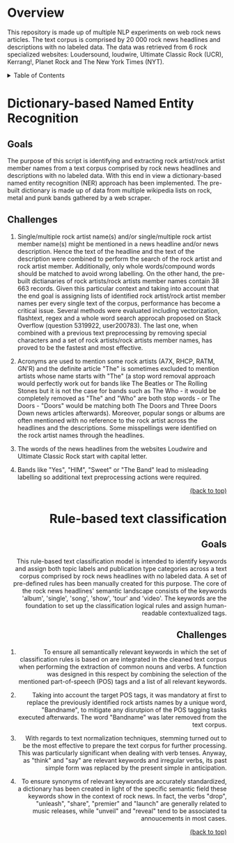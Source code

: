 # Overview
This repository is made up of multiple NLP experiments on web rock news articles. The text corpus is comprised by 20 000 rock news headlines and descriptions with no labeled data. The data was retrieved from 6 rock specialized websites: Loudersound, loudwire, Ultimate Classic Rock (UCR), Kerrang!, Planet Rock and The New York Times (NYT). 

<details>
<summary> Table of Contents </summary>

1. [Go to Dictionary-based Named Entity Recognition](#-dictionary-based-named-entity-recognition)
2. [Go to Rule-based text classification](#-rule-based-text-classification)

</details>

# Dictionary-based Named Entity Recognition
## Goals
The purpose of this script is identifying and extracting rock artist/rock artist member names from a text corpus comprised by rock news headlines and descriptions with no labeled data. With this end in view a dictionary-based named entity recognition (NER) approach has been implemented. The pre-built dictionary is made up of data from multiple wikipedia lists on rock, metal and punk bands gathered by a web scraper.

## Challenges
1. Single/multiple rock artist name(s) and/or single/multiple rock artist member name(s) might be mentioned in a news headline and/or news description. Hence the text of the headline and the text of the description were combined to perform the search of the rock artist and rock artist member. Additionally, only whole words/compound words should be matched to avoid wrong labelling. On the other hand, the pre-built dictianaries of rock artists/rock artists member names contain 38 663 records. Given this particular context and taking into account that the end goal is assigning lists of identified rock artist/rock artist member names per every single text of the corpus, performance has become a critical issue. Several methods were evaluated including vectorization, flashtext, regex and a whole word search approcah proposed on Stack Overflow (question 5319922, user200783). The last one, when combined with a previous text preprocessing by removing special characters and a set of rock artists/rock artists member names, has proved to be the fastest and most effective.

2. Acronyms are used to mention some rock artists (A7X, RHCP, RATM, GN'R) and the definite article "The" is sometimes excluded to mention artists whose name starts with "The" (a stop word removal approach would perfectly work out for  bands like The Beatles or The Rolling Stones but it is not the case for bands such as The Who - it would be completely removed as "The" and "Who" are both  stop words - or The Doors - "Doors" would be matching both The Doors and Three Doors Down news articles afterwards). Moreover, popular songs or albums are often mentioned with no reference to the rock artist across the headlines and the descriptions. Some misspellings were identified on the rock artist names through the headlines.            

3. The words of the news headlines from the websites Loudwire and Ultimate Classic Rock start with capital letter.

4. Bands like "Yes", "HIM", "Sweet" or "The Band" lead to misleading labelling so additional text preprocessing actions were required.
<div align = "right">    
  <a href="#overview">(back to top)</a>

# Rule-based text classification
## Goals
This rule-based text classification model is intended to identify keywords and assign both topic labels and publication type categories across a text corpus comprised by rock news headlines with no labeled data. A set of pre-defined rules has been manually created for this purpose. The core of the rock news headlines' semantic landscape consists of the keywords 'album', 'single', 'song', 'show', 'tour' and 'video'. The keywords are the foundation to set up the classification logical rules and assign human-readable contextualized tags.

## Challenges
1. To ensure all semantically relevant keywords in which the set of classification rules is based on are integrated in the cleaned text corpus when performing the extraction of common nouns and verbs. A function was designed in this respect by combining the selection of the mentioned part-of-speech (POS) tags and a list of all relevant keywords. 

2. Taking into account the target POS tags, it was mandatory at first to replace  the previously identified rock artists names by a unique word, "Bandname", to mitigate any disrutpion of the POS tagging tasks executed afterwards. The word "Bandname" was later removed from the text corpus. 

3. With regards to text normalization techniques, stemming turned out to be the most effective to prepare the text corpus for further processing. This was particularly significant when dealing with verb tenses. Anyway, as "think" and "say" are relevant keywords and irregular verbs, its past simple form was replaced by the present simple in anticipation. 

4. To ensure synonyms of relevant keywords are accurately standardized, a dictionary has been created in light of the specific semantic field these keywords show in the context of rock news. In fact, the verbs "drop", "unleash", "share", "premier" and "launch" are generally related to music releases, while "unveil" and "reveal" tend to be associated ta annoucements in most cases.
<div align = "right">    
  <a href="#overview">(back to top)</a>
